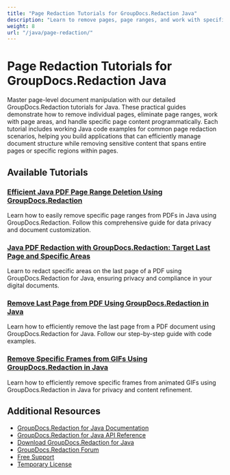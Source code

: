 ```yaml
---
title: "Page Redaction Tutorials for GroupDocs.Redaction Java"
description: "Learn to remove pages, page ranges, and work with specific page content using GroupDocs.Redaction for Java."
weight: 8
url: "/java/page-redaction/"
---
```

# Page Redaction Tutorials for GroupDocs.Redaction Java

Master page-level document manipulation with our detailed GroupDocs.Redaction tutorials for Java. These practical guides demonstrate how to remove individual pages, eliminate page ranges, work with page areas, and handle specific page content programmatically. Each tutorial includes working Java code examples for common page redaction scenarios, helping you build applications that can efficiently manage document structure while removing sensitive content that spans entire pages or specific regions within pages.

## Available Tutorials

### [Efficient Java PDF Page Range Deletion Using GroupDocs.Redaction](./java-pdf-page-range-deletion-groupdocs-redaction/)
Learn how to easily remove specific page ranges from PDFs in Java using GroupDocs.Redaction. Follow this comprehensive guide for data privacy and document customization.

### [Java PDF Redaction with GroupDocs.Redaction&#58; Target Last Page and Specific Areas](./java-pdf-redaction-groupdocs-last-page-focus/)
Learn to redact specific areas on the last page of a PDF using GroupDocs.Redaction for Java, ensuring privacy and compliance in your digital documents.

### [Remove Last Page from PDF Using GroupDocs.Redaction in Java](./remove-last-page-pdf-groupdocs-redaction-java/)
Learn how to efficiently remove the last page from a PDF document using GroupDocs.Redaction for Java. Follow our step-by-step guide with code examples.

### [Remove Specific Frames from GIFs Using GroupDocs.Redaction in Java](./remove-specific-gif-pages-groupdocs-java/)
Learn how to efficiently remove specific frames from animated GIFs using GroupDocs.Redaction in Java for privacy and content refinement.

## Additional Resources

- [GroupDocs.Redaction for Java Documentation](https://docs.groupdocs.com/redaction/java/)
- [GroupDocs.Redaction for Java API Reference](https://reference.groupdocs.com/redaction/java/)
- [Download GroupDocs.Redaction for Java](https://releases.groupdocs.com/redaction/java/)
- [GroupDocs.Redaction Forum](https://forum.groupdocs.com/c/redaction)
- [Free Support](https://forum.groupdocs.com/)
- [Temporary License](https://purchase.groupdocs.com/temporary-license/)
